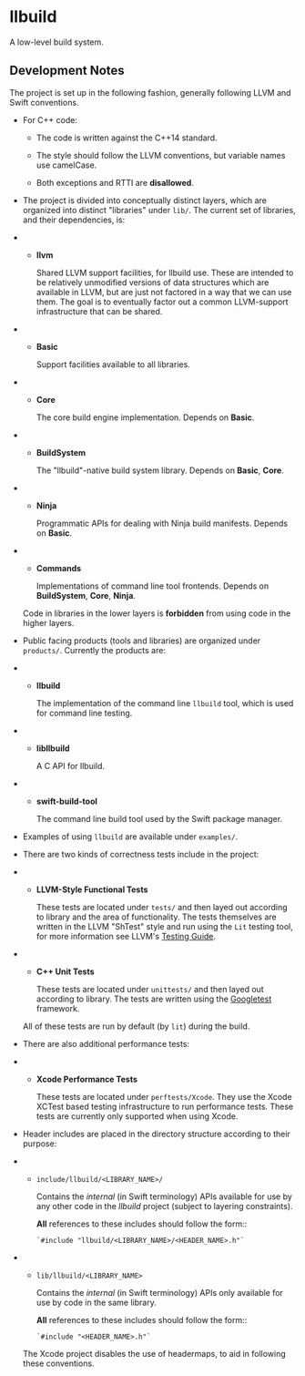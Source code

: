 llbuild
=======

A low-level build system.


Development Notes
-----------------

The project is set up in the following fashion, generally following LLVM and
Swift conventions.

* For C++ code:
  * The code is written against the C++14 standard.

  * The style should follow the LLVM conventions, but variable names use
    camelCase.

  * Both exceptions and RTTI are **disallowed**.

* The project is divided into conceptually distinct layers, which are organized
  into distinct "libraries" under `lib/`. The current set of libraries, and
  their dependencies, is:

* * **llvm**

      Shared LLVM support facilities, for llbuild use. These are intended to be
      relatively unmodified versions of data structures which are available in
      LLVM, but are just not factored in a way that we can use them. The goal is
      to eventually factor out a common LLVM-support infrastructure that can be
      shared.

* * **Basic**

      Support facilities available to all libraries.

* * **Core**

      The core build engine implementation. Depends on **Basic**.

* * **BuildSystem**

      The "llbuild"-native build system library. Depends on **Basic**, **Core**.

* * **Ninja**

      Programmatic APIs for dealing with Ninja build manifests. Depends on
      **Basic**.

* * **Commands**

      Implementations of command line tool frontends. Depends on
      **BuildSystem**, **Core**, **Ninja**.

  Code in libraries in the lower layers is **forbidden** from using code in the
  higher layers.

* Public facing products (tools and libraries) are organized under
  `products/`. Currently the products are:

* * **llbuild**

      The implementation of the command line `llbuild` tool, which is used for
      command line testing.

* * **libllbuild**

      A C API for llbuild.

* * **swift-build-tool**

      The command line build tool used by the Swift package manager.

* Examples of using `llbuild` are available under `examples/`.

* There are two kinds of correctness tests include in the project:

* * **LLVM-Style Functional Tests**

      These tests are located under `tests/` and then layed out according to
      library and the area of functionality. The tests themselves are written in
      the LLVM "ShTest" style and run using the `Lit` testing tool, for more
      information see LLVM's
      [Testing Guide](http://llvm.org/docs/TestingGuide.html#writing-new-regression-tests).

* * **C++ Unit Tests**

      These tests are located under `unittests/` and then layed out according to
      library. The tests are written using the
      [Googletest](https://code.google.com/p/googletest/) framework.

  All of these tests are run by default (by `lit`) during the build.

* There are also additional performance tests:

* * **Xcode Performance Tests**

      These tests are located under `perftests/Xcode`. They use the Xcode XCTest
      based testing infrastructure to run performance tests. These tests are
      currently only supported when using Xcode.

* Header includes are placed in the directory structure according to their
  purpose:

* * `include/llbuild/<LIBRARY_NAME>/`

      Contains the *internal* (in Swift terminology) APIs available for use by
      any other code in the *llbuild* project (subject to layering constraints).

      **All** references to these includes should follow the form::

        `#include "llbuild/<LIBRARY_NAME>/<HEADER_NAME>.h"`

* * `lib/llbuild/<LIBRARY_NAME>`

      Contains the *internal* (in Swift terminology) APIs only available for use
      by code in the same library.

      **All** references to these includes should follow the form::

        `#include "<HEADER_NAME>.h"`

  The Xcode project disables the use of headermaps, to aid in following these
  conventions.
